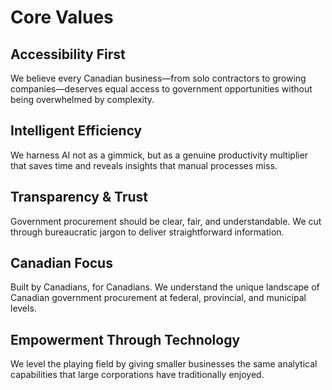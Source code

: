 # Core Values

## Accessibility First
We believe every Canadian business—from solo contractors to growing companies—deserves equal access to government opportunities without being overwhelmed by complexity.

## Intelligent Efficiency
We harness AI not as a gimmick, but as a genuine productivity multiplier that saves time and reveals insights that manual processes miss.

## Transparency & Trust
Government procurement should be clear, fair, and understandable. We cut through bureaucratic jargon to deliver straightforward information.

## Canadian Focus
Built by Canadians, for Canadians. We understand the unique landscape of Canadian government procurement at federal, provincial, and municipal levels.

## Empowerment Through Technology
We level the playing field by giving smaller businesses the same analytical capabilities that large corporations have traditionally enjoyed.